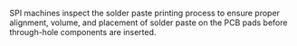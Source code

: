 SPI machines inspect the solder paste printing process to ensure proper alignment, volume, and placement of solder paste on the PCB pads before through-hole components are inserted.